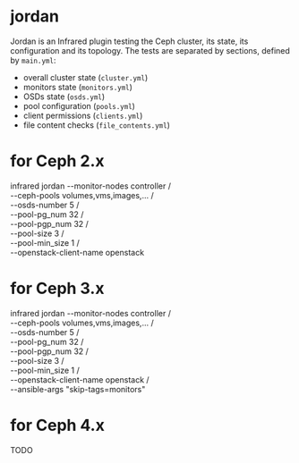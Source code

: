 # jordan

Jordan is an Infrared plugin testing the Ceph cluster, its state, its configuration and its topology.
The tests are separated by sections, defined by `main.yml`:
  - overall cluster state (`cluster.yml`)
  - monitors state (`monitors.yml`)
  - OSDs state (`osds.yml`)
  - pool configuration (`pools.yml`)
  - client permissions (`clients.yml`)
  - file content checks (`file_contents.yml`)

# for Ceph 2.x
infrared jordan --monitor-nodes controller /\
                --ceph-pools volumes,vms,images,... /\
                --osds-number 5 /\
                --pool-pg_num 32 /\
                --pool-pgp_num 32 /\
                --pool-size 3 /\
                --pool-min_size 1 /\
                --openstack-client-name openstack 

# for Ceph 3.x
infrared jordan --monitor-nodes controller /\
                --ceph-pools volumes,vms,images,... /\
                --osds-number 5 /\
                --pool-pg_num 32 /\
                --pool-pgp_num 32 /\
                --pool-size 3 /\
                --pool-min_size 1 /\
                --openstack-client-name openstack /\
                --ansible-args "skip-tags=monitors"

# for Ceph 4.x
TODO
